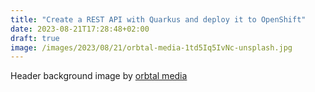 ```yaml
---
title: "Create a REST API with Quarkus and deploy it to OpenShift"
date: 2023-08-21T17:28:48+02:00
draft: true
image: /images/2023/08/21/orbtal-media-1td5Iq5IvNc-unsplash.jpg
---
```


Header background image by [orbtal media](https://unsplash.com/@orbtalmedia?utm_source=unsplash&utm_medium=referral&utm_content=creditCopyText)

  
  